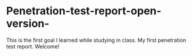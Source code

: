 # Penetration-test-report-open-version-
This is the first goal I learned while studying in class. My first penetration test report. Welcome!
